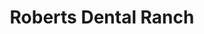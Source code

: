 ---
title: Roberts Dental Ranch
image: http://via.placeholder.com/100x100
logo:
address: 2440 Prosper Trail
city: Prosper
state: TX
zip: 75078
rating: 4.7
phone: (972) 347-6444
website: https://www.robertsdentalranch.com/
map: 
yelp: 
employees:
  - name: 
  - title: 
---
